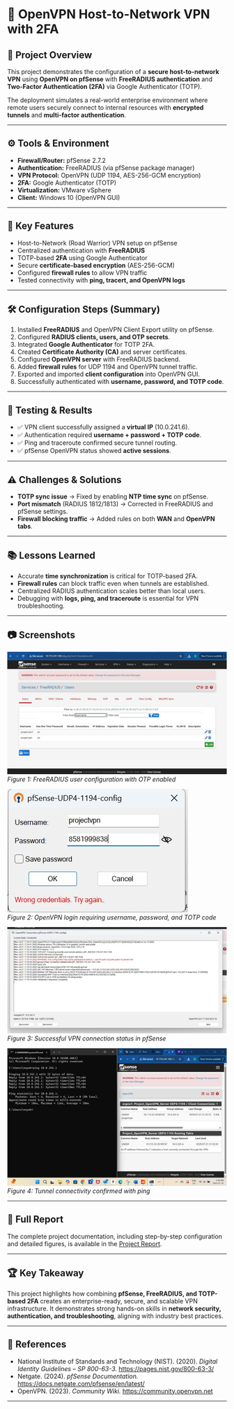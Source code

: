 # 🔐 OpenVPN Host-to-Network VPN with 2FA

## 📌 Project Overview
This project demonstrates the configuration of a **secure host-to-network VPN** using **OpenVPN on pfSense** with **FreeRADIUS authentication** and **Two-Factor Authentication (2FA)** via Google Authenticator (TOTP).  

The deployment simulates a real-world enterprise environment where remote users securely connect to internal resources with **encrypted tunnels** and **multi-factor authentication**.  

---

## ⚙️ Tools & Environment
- **Firewall/Router:** pfSense 2.7.2  
- **Authentication:** FreeRADIUS (via pfSense package manager)  
- **VPN Protocol:** OpenVPN (UDP 1194, AES-256-GCM encryption)  
- **2FA:** Google Authenticator (TOTP)  
- **Virtualization:** VMware vSphere  
- **Client:** Windows 10 (OpenVPN GUI)  

---

## 🚀 Key Features
- Host-to-Network (Road Warrior) VPN setup on pfSense  
- Centralized authentication with **FreeRADIUS**  
- TOTP-based **2FA** using Google Authenticator  
- Secure **certificate-based encryption** (AES-256-GCM)  
- Configured **firewall rules** to allow VPN traffic  
- Tested connectivity with **ping, tracert, and OpenVPN logs**  

---

## 🛠️ Configuration Steps (Summary)
1. Installed **FreeRADIUS** and OpenVPN Client Export utility on pfSense.  
2. Configured **RADIUS clients, users, and OTP secrets**.  
3. Integrated **Google Authenticator** for TOTP 2FA.  
4. Created **Certificate Authority (CA)** and server certificates.  
5. Configured **OpenVPN server** with FreeRADIUS backend.  
6. Added **firewall rules** for UDP 1194 and OpenVPN tunnel traffic.  
7. Exported and imported **client configuration** into OpenVPN GUI.  
8. Successfully authenticated with **username, password, and TOTP code**.  

---

## 🧪 Testing & Results
- ✅ VPN client successfully assigned a **virtual IP** (10.0.241.6).  
- ✅ Authentication required **username + password + TOTP code**.  
- ✅ Ping and traceroute confirmed secure tunnel routing.  
- ✅ pfSense OpenVPN status showed **active sessions**.  

---

## ⚠️ Challenges & Solutions
- **TOTP sync issue** → Fixed by enabling **NTP time sync** on pfSense.  
- **Port mismatch** (RADIUS 1812/1813) → Corrected in FreeRADIUS and pfSense settings.  
- **Firewall blocking traffic** → Added rules on both **WAN** and **OpenVPN tabs**.  

---

## 📚 Lessons Learned
- Accurate **time synchronization** is critical for TOTP-based 2FA.  
- **Firewall rules** can block traffic even when tunnels are established.  
- Centralized RADIUS authentication scales better than local users.  
- Debugging with **logs, ping, and traceroute** is essential for VPN troubleshooting.  

---

## 📷 Screenshots

![FreeRADIUS Users](images/images/freeradius-users.png)  
*Figure 1: FreeRADIUS user configuration with OTP enabled*

![VPN Login with TOTP](images/images/vpn-login.png)  
*Figure 2: OpenVPN login requiring username, password, and TOTP code*

![VPN Connection Successful](images/images/vpn-connected.png)  
*Figure 3: Successful VPN connection status in pfSense*

![Ping Test](images/images/ping-test.png)  
*Figure 4: Tunnel connectivity confirmed with ping*

 

---

## 📑 Full Report
The complete project documentation, including step-by-step configuration and detailed figures, is available in the [Project Report](docs/OpenVPN_Project_Report.pdf).  

---

## 🏆 Key Takeaway
This project highlights how combining **pfSense, FreeRADIUS, and TOTP-based 2FA** creates an enterprise-ready, secure, and scalable VPN infrastructure. It demonstrates strong hands-on skills in **network security, authentication, and troubleshooting**, aligning with industry best practices.  

---

## 📖 References
- National Institute of Standards and Technology (NIST). (2020). *Digital Identity Guidelines – SP 800-63-3.* https://pages.nist.gov/800-63-3/  
- Netgate. (2024). *pfSense Documentation.* https://docs.netgate.com/pfsense/en/latest/  
- OpenVPN. (2023). *Community Wiki.* https://community.openvpn.net  

---
